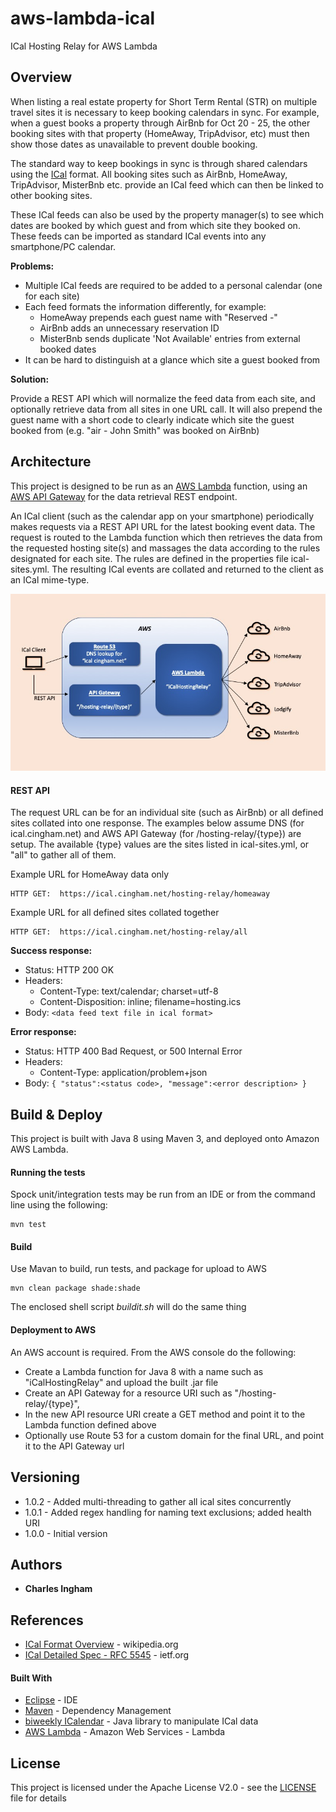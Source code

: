 # aws-lambda-ical
ICal Hosting Relay for AWS Lambda

## Overview

When listing a real estate property for Short Term Rental (STR) on multiple travel sites it is necessary to keep booking calendars in sync.  For example, when a guest books a property through AirBnb for Oct 20 - 25, the other booking sites with that property (HomeAway, TripAdvisor, etc) must then show those dates as unavailable to prevent double booking.

The standard way to keep bookings in sync is through shared calendars using the [ICal](https://en.wikipedia.org/wiki/ICalendar) format.  All booking sites  such as AirBnb, HomeAway, TripAdvisor, MisterBnb etc. provide an ICal feed which can then be linked to other booking sites.

These ICal feeds can also be used by the property manager(s) to see which dates are booked by which guest and from which site they booked on.  These feeds can be imported as standard ICal events into any smartphone/PC calendar.

**Problems:**

* Multiple ICal feeds are required to be added to a personal calendar (one for each site)
* Each feed formats the information differently, for example:
    * HomeAway prepends each guest name with "Reserved -" 
    * AirBnb adds an unnecessary reservation ID
    * MisterBnb sends duplicate 'Not Available' entries from external booked dates
* It can be hard to distinguish at a glance which site a guest booked from

**Solution:**

Provide a REST API which will normalize the feed data from each site, and optionally retrieve data from all sites in one URL call.  It will also prepend the guest name with a short code to clearly indicate which site the guest booked from (e.g. "air - John Smith" was booked on AirBnb) 


## Architecture

This project is designed to be run as an [AWS Lambda](https://aws.amazon.com/lambda/) function, using an [AWS API Gateway](https://aws.amazon.com/api-gateway/) for the data retrieval REST endpoint.  

An ICal client (such as the calendar app on your smartphone) periodically makes requests via a REST API URL for the latest booking event data.  The request is routed to the Lambda function which then retrieves the data from the requested hosting site(s) and massages the data according to the rules designated for each site.  The rules are defined in the properties file ical-sites.yml.  The resulting ICal events are collated and returned to the client as an ICal mime-type.

![Architecture Diagram](https://raw.githubusercontent.com/cingham1/aws-lambda-ical/master/src/main/resources/ical-architecture-diagram.jpg)

#### REST API
The request URL can be for an individual site (such as AirBnb) or all defined sites collated into one response.  The examples below assume DNS (for ical.cingham.net) and AWS API Gateway (for /hosting-relay/{type}) are setup.  The available {type} values are the sites listed in ical-sites.yml, or "all" to gather all of them.

Example URL for HomeAway data only

```
HTTP GET:  https://ical.cingham.net/hosting-relay/homeaway
```
Example URL for all defined sites collated together

```
HTTP GET:  https://ical.cingham.net/hosting-relay/all
```

**Success response:**
* Status: HTTP 200 OK
* Headers: 
    * Content-Type: text/calendar; charset=utf-8
    * Content-Disposition: inline; filename=hosting.ics
* Body: `<data feed text file in ical format>`

**Error response:**
* Status: HTTP 400 Bad Request, or 500 Internal Error
* Headers: 
    * Content-Type: application/problem+json
* Body: `{ "status":<status code>, "message":<error description> }`

## Build & Deploy

This project is built with Java 8 using Maven 3, and deployed onto Amazon AWS Lambda.

#### Running the tests

Spock unit/integration tests may be run from an IDE or from the command line using the following:

```
mvn test
```

#### Build
Use Mavan to build, run tests, and package for upload to AWS 

```
mvn clean package shade:shade
```

The enclosed shell script *buildit.sh* will do the same thing


#### Deployment to AWS

An AWS account is required.  From the AWS console do the following:

* Create a Lambda function for Java 8 with a name such as "iCalHostingRelay" and upload the built .jar file
* Create an API Gateway for a resource URI such as "/hosting-relay/{type}", 
* In the new API resource URI create a GET method and point it to the Lambda function defined above
* Optionally use Route 53 for a custom domain for the final URL, and point it to the API Gateway url

## Versioning

* 1.0.2 - Added multi-threading to gather all ical sites concurrently
* 1.0.1 - Added regex handling for naming text exclusions; added health URI
* 1.0.0 - Initial version

## Authors

* **Charles Ingham** 

## References 

* [ICal Format Overview](https://en.wikipedia.org/wiki/ICalendar) - wikipedia.org
* [ICal Detailed Spec - RFC 5545](https://tools.ietf.org/html/rfc5545) - ietf.org

#### Built With

* [Eclipse](https://www.eclipse.org/) - IDE
* [Maven](https://maven.apache.org/) - Dependency Management
* [biweekly ICalendar](https://github.com/mangstadt/biweekly) - Java library to manipulate ICal data
* [AWS Lambda](https://aws.amazon.com/lambda/) - Amazon Web Services - Lambda


## License

This project is licensed under the Apache License V2.0 - see the [LICENSE](LICENSE) file for details


